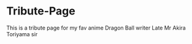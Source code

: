 # Tribute-Page
This is a tribute page for my fav anime Dragon Ball writer Late Mr Akira Toriyama sir 
